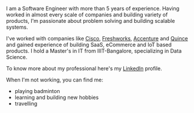 I am a Software Engineer with more than 5 years of experience. Having worked in almost every scale of companies and building variety of products, I'm passionate about problem solving and building scalable systems.

I've worked with companies like [Cisco](https://www.cisco.com), [Freshworks](https://www.freshworks.com/), [Accenture](https://www.accenture.com/) and [Quince](https://www.crunchbase.com/organization/Quince) and gained experience of building SaaS, eCommerce and IoT based products.
I hold a Master's in IT from IIIT-Bangalore, specializing in Data Science.

To know more about my professional here's my [LinkedIn](https://www.linkedin.com/in/prasun-joshi) profile.

When I'm not working, you can find me:
- playing badminton
- learning and building new hobbies
- travelling
